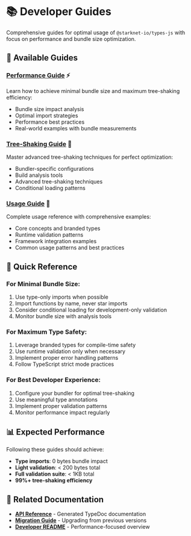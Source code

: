 # 📚 Developer Guides

Comprehensive guides for optimal usage of `@starknet-io/types-js` with focus on performance and bundle size optimization.

## 📖 Available Guides

### **[Performance Guide](./PERFORMANCE_GUIDE.md)** ⚡
Learn how to achieve minimal bundle size and maximum tree-shaking efficiency:
- Bundle size impact analysis
- Optimal import strategies  
- Performance best practices
- Real-world examples with bundle measurements

### **[Tree-Shaking Guide](./TREE_SHAKING_GUIDE.md)** 🌳
Master advanced tree-shaking techniques for perfect optimization:
- Bundler-specific configurations
- Build analysis tools
- Advanced tree-shaking techniques
- Conditional loading patterns

### **[Usage Guide](./USAGE_GUIDE.md)** 🚀
Complete usage reference with comprehensive examples:
- Core concepts and branded types
- Runtime validation patterns
- Framework integration examples
- Common usage patterns and best practices

## 🎯 Quick Reference

### **For Minimal Bundle Size:**
1. Use type-only imports when possible
2. Import functions by name, never star imports
3. Consider conditional loading for development-only validation
4. Monitor bundle size with analysis tools

### **For Maximum Type Safety:**
1. Leverage branded types for compile-time safety
2. Use runtime validation only when necessary
3. Implement proper error handling patterns
4. Follow TypeScript strict mode practices

### **For Best Developer Experience:**
1. Configure your bundler for optimal tree-shaking
2. Use meaningful type annotations
3. Implement proper validation patterns
4. Monitor performance impact regularly

## 📊 Expected Performance

Following these guides should achieve:
- **Type imports**: 0 bytes bundle impact
- **Light validation**: < 200 bytes total
- **Full validation suite**: < 1KB total
- **99%+ tree-shaking efficiency**

## 🔗 Related Documentation

- **[API Reference](../api/)** - Generated TypeDoc documentation
- **[Migration Guide](../MIGRATION.md)** - Upgrading from previous versions
- **[Developer README](../README_DEVELOPER_FOCUSED.md)** - Performance-focused overview